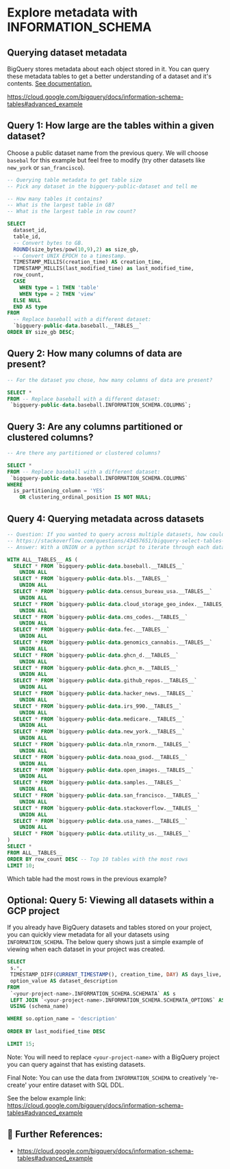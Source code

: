 # Explore metadata with INFORMATION_SCHEMA

## Querying dataset metadata
BigQuery stores metadata about each object stored in it. 
You can query these metadata tables to get a better understanding of a dataset and it's contents. 
[See documentation.](https://cloud.google.com/bigquery/docs/dataset-metadata)

https://cloud.google.com/bigquery/docs/information-schema-tables#advanced_example

## Query 1: How large are the tables within a given dataset?
Choose a public dataset name from the previous query. We will choose `basebal` for this example but feel free to modify (try other datasets like `new_york` or `san_francisco`).

```sql
-- Querying table metadata to get table size
-- Pick any dataset in the bigquery-public-dataset and tell me

-- How many tables it contains?
-- What is the largest table in GB?
-- What is the largest table in row count?

SELECT 
  dataset_id,
  table_id,
  -- Convert bytes to GB.
  ROUND(size_bytes/pow(10,9),2) as size_gb,
  -- Convert UNIX EPOCH to a timestamp.
  TIMESTAMP_MILLIS(creation_time) AS creation_time,
  TIMESTAMP_MILLIS(last_modified_time) as last_modified_time,
  row_count,
  CASE 
    WHEN type = 1 THEN 'table'
    WHEN type = 2 THEN 'view'
  ELSE NULL
  END AS type
FROM
  -- Replace baseball with a different dataset:
  `bigquery-public-data.baseball.__TABLES__`
ORDER BY size_gb DESC;
```

## Query 2: How many columns of data are present?

```sql
-- For the dataset you chose, how many columns of data are present?

SELECT * 
FROM -- Replace baseball with a different dataset:
 `bigquery-public-data.baseball.INFORMATION_SCHEMA.COLUMNS`;
```

## Query 3: Are any columns partitioned or clustered columns?

```sql
-- Are there any partitioned or clustered columns?

SELECT * 
FROM -- Replace baseball with a different dataset:
 `bigquery-public-data.baseball.INFORMATION_SCHEMA.COLUMNS`
WHERE 
  is_partitioning_column = 'YES' 
    OR clustering_ordinal_position IS NOT NULL;
```

## Query 4: Querying metadata across datasets

```sql
-- Question: If you wanted to query across multiple datasets, how could you do it?
-- https://stackoverflow.com/questions/43457651/bigquery-select-tables-from-all-tables-within-project
-- Answer: With a UNION or a python script to iterate through each dataset in `bq ls`

WITH ALL__TABLES__ AS (
  SELECT * FROM `bigquery-public-data.baseball.__TABLES__` 
    UNION ALL
  SELECT * FROM `bigquery-public-data.bls.__TABLES__` 
    UNION ALL
  SELECT * FROM `bigquery-public-data.census_bureau_usa.__TABLES__` 
    UNION ALL
  SELECT * FROM `bigquery-public-data.cloud_storage_geo_index.__TABLES__` 
    UNION ALL
  SELECT * FROM `bigquery-public-data.cms_codes.__TABLES__`         
    UNION ALL
  SELECT * FROM `bigquery-public-data.fec.__TABLES__`        
    UNION ALL
  SELECT * FROM `bigquery-public-data.genomics_cannabis.__TABLES__`        
    UNION ALL
  SELECT * FROM `bigquery-public-data.ghcn_d.__TABLES__`     
    UNION ALL
  SELECT * FROM `bigquery-public-data.ghcn_m.__TABLES__`     
    UNION ALL
  SELECT * FROM `bigquery-public-data.github_repos.__TABLES__`  
    UNION ALL
  SELECT * FROM `bigquery-public-data.hacker_news.__TABLES__`    
    UNION ALL
  SELECT * FROM `bigquery-public-data.irs_990.__TABLES__` 
    UNION ALL
  SELECT * FROM `bigquery-public-data.medicare.__TABLES__` 
    UNION ALL
  SELECT * FROM `bigquery-public-data.new_york.__TABLES__`     
    UNION ALL
  SELECT * FROM `bigquery-public-data.nlm_rxnorm.__TABLES__`     
    UNION ALL
  SELECT * FROM `bigquery-public-data.noaa_gsod.__TABLES__`     
    UNION ALL
  SELECT * FROM `bigquery-public-data.open_images.__TABLES__`    
    UNION ALL
  SELECT * FROM `bigquery-public-data.samples.__TABLES__`   
    UNION ALL
  SELECT * FROM `bigquery-public-data.san_francisco.__TABLES__` 
    UNION ALL
  SELECT * FROM `bigquery-public-data.stackoverflow.__TABLES__` 
    UNION ALL
  SELECT * FROM `bigquery-public-data.usa_names.__TABLES__`        
    UNION ALL
  SELECT * FROM `bigquery-public-data.utility_us.__TABLES__` 
)
SELECT *
FROM ALL__TABLES__
ORDER BY row_count DESC -- Top 10 tables with the most rows
LIMIT 10;
```

Which table had the most rows in the previous example?

## Optional: Query 5: Viewing all datasets within a GCP project

If you already have BigQuery datasets and tables stored on your project, you can quickly view metadata for all your datasets using `INFORMATION_SCHEMA`. The below query shows just a simple example of viewing when each dataset in your project was created. 

```sql
SELECT
 s.*,
 TIMESTAMP_DIFF(CURRENT_TIMESTAMP(), creation_time, DAY) AS days_live,
 option_value AS dataset_description
FROM
 `<your-project-name>.INFORMATION_SCHEMA.SCHEMATA` AS s
 LEFT JOIN `<your-project-name>.INFORMATION_SCHEMA.SCHEMATA_OPTIONS` AS so
 USING (schema_name)

WHERE so.option_name = 'description'
 
ORDER BY last_modified_time DESC

LIMIT 15;
```

Note: You will need to replace `<your-project-name>` with a BigQuery project you can query against that has existing datasets. 
 
Final Note: You can use the data from `INFORMATION_SCHEMA` to creatively 're-create' your entire dataset with SQL DDL. 

See the below example link: https://cloud.google.com/bigquery/docs/information-schema-tables#advanced_example

## 📖 Further References:

* https://cloud.google.com/bigquery/docs/information-schema-tables#advanced_example